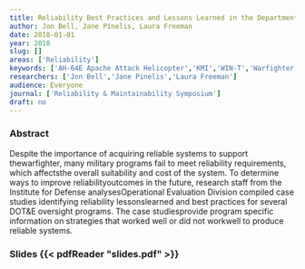 ```yaml
---
title: Reliability Best Practices and Lessons Learned in the Department of Defense
author: Jon Bell, Jane Pinelis, Laura Freeman
date: 2018-01-01
year: 2018
slug: []
areas: ['Reliability']
keywords: ['AH-64E Apache Attack Helicopter','KMI','WIN-T','Warfighter Information Network-Tactical','Key Management,lessons learned','Reliability','CVN-78','THAAD (Theater High Altitude Area Defense)','Joint Strike Fighter','best practices']
researchers: ['Jon Bell','Jane Pinelis','Laura Freeman']
audience: Everyone
journal: ['Reliability & Maintainability Symposium']
draft: no
---
```




### Abstract

Despite the importance of acquiring reliable systems to support thewarfighter, many military programs fail to meet reliability requirements, which affectsthe overall suitability and cost of the system. To determine ways to improve reliabilityoutcomes in the future, research staff from the Institute for Defense analysesOperational Evaluation Division compiled case studies identifying reliability lessonslearned and best practices for several DOT&E oversight programs. The case studiesprovide program specific information on strategies that worked well or did not workwell to produce reliable systems.

### Slides {{< pdfReader "slides.pdf" >}}




